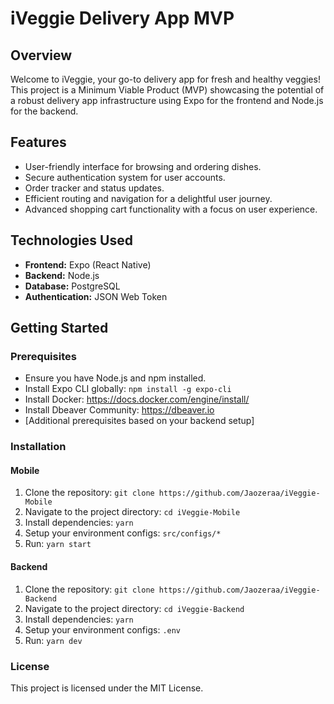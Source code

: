 # iVeggie Delivery App MVP

## Overview

Welcome to iVeggie, your go-to delivery app for fresh and healthy veggies! This project is a Minimum Viable Product (MVP) showcasing the potential of a robust delivery app infrastructure using Expo for the frontend and Node.js for the backend.

## Features

- User-friendly interface for browsing and ordering dishes.
- Secure authentication system for user accounts.
- Order tracker and status updates.
- Efficient routing and navigation for a delightful user journey.
- Advanced shopping cart functionality with a focus on user experience.

## Technologies Used

- **Frontend:** Expo (React Native)
- **Backend:** Node.js
- **Database:** PostgreSQL
- **Authentication:** JSON Web Token

## Getting Started

### Prerequisites

- Ensure you have Node.js and npm installed.
- Install Expo CLI globally: `npm install -g expo-cli`
- Install Docker: https://docs.docker.com/engine/install/
- Install Dbeaver Community: https://dbeaver.io
- [Additional prerequisites based on your backend setup]

### Installation

#### Mobile

1. Clone the repository: `git clone https://github.com/Jaozeraa/iVeggie-Mobile`
2. Navigate to the project directory: `cd iVeggie-Mobile`
3. Install dependencies: `yarn`
4. Setup your environment configs: `src/configs/*`
5. Run: `yarn start`


#### Backend

1. Clone the repository: `git clone https://github.com/Jaozeraa/iVeggie-Backend`
2. Navigate to the project directory: `cd iVeggie-Backend`
3. Install dependencies: `yarn`
4. Setup your environment configs: `.env`
5. Run: `yarn dev`

### License

This project is licensed under the MIT License.
